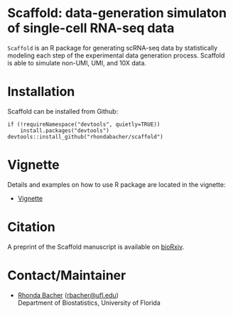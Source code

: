 # Scaffold: data-generation simulaton of single-cell RNA-seq data

`Scaffold` is an R package for generating scRNA-seq data by
statistically modeling each step of the experimental data generation
process. Scaffold is able to simulate non-UMI, UMI, and 10X data. 

# Installation

Scaffold can be installed from Github:

```{r}
if (!requireNamespace("devtools", quietly=TRUE))
    install.packages("devtools")
devtools::install_github("rhondabacher/scaffold")
```

# Vignette

Details and examples on how to use R package are located in the vignette:

* [Vignette](XXX)


# Citation

A preprint of the Scaffold manuscript is available on [bioRxiv](https://www.biorxiv.org/content/10.1101/2020.10.05.326553v1.abstract).


# Contact/Maintainer

* [Rhonda Bacher](https://www.rhondabacher.com) (rbacher@ufl.edu)  
Department of Biostatistics, University of Florida
